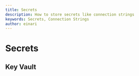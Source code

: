 ```yaml
---
title: Secrets
description: How to store secrets like connection strings
keywords: Secrets, Connection Strings
author: einari
---
```

# Secrets

## Key Vault
